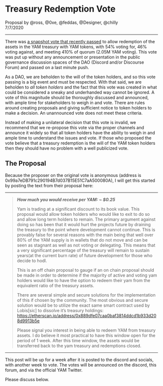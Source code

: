 # Treasury Redemption Vote

Proposal by @ross, @0xe, @feddas, @Designer, @chilly\
7/7/2020

---

There was [a snapshot vote that recently passed](https://snapshot.org/#/yam.eth/proposal/0x48be1e680491b50416595d0a9a9f3e4b233edbf6b9977623fda63b1b5af3d3fc) to allow redemption of the assets in the YAM treasury with YAM tokens, with 54% voting for, 46% voting against, and meeting 410% of quorum (2.05M YAM voting). This vote was put up without any announcement or presentation in the public governance discussion spaces of the DAO (Discord and/or Discourse Forum) and passed on a last minute push.

As a DAO, we are beholden to the will of the token holders, and so this vote passing is a big event and must be respected. With that said, we are beholden to *all token holders* and the fact that this vote was created in what could be considered a sneaky and underhanded way cannot be ignored. A vote of this magnitude should be thoroughly discussed and announced, with ample time for stakeholders to weigh in and vote. There are rules around creating proposals and giving sufficient notice to token holders to make a decision. An unannounced vote does not meet these criteria.

Instead of making a unilateral decision that this vote is invalid, we recommend that we re-propose this vote via the proper channels and announce it widely so that all token holders have the ability to weigh in and ample time to understand the issues and vote. If those who proposed the vote believe that a treasury redemption is the will of the YAM token holders then they should have no problem with a well publicized vote.

## The Proposal

Because the proposer on the original vote is anonymous (address is 0x99a7eDB791c290194B7d037B15E51C7aA500080A), I will get this started by posting the text from their proposal here:

---

>***How much you would receive per YAM: ~ $0.25***
>
>Yam is trading at a significant discount to its book value. This proposal would allow token holders who would like to exit to do so and allow long term holders to remain. The primary argument against doing so has been that it would hurt the projects future by draining the treasury to the point where development cannot continue. This is provably false for several reasons with the main being that well over 80% of the YAM supply is in wallets that do not move and can be seen as stagnant as well as not voting or delegating. This means that a very significant percentage of the treasury will remain to sustain years(at the current burn rate) of future development for those who decide to hodl.
>
>This is an off chain proposal to gauge if an on chain proposal should be made in order to determine if the majority of active and voting yam holders would like to have the option to redeem their yam from the equivalent ratio of the treasury assets.
>
>There are several simple and secure solutions for the implementation of this if chosen by the community. The most obvious and secure solution would be to utilize the exact same smart contract used by Lobis[sic] to dissolve it’s treasury holdings: <https://etherscan.io/address/0x889dfe07caa0baf3814ddcd1b933d208d9913b5e>
>
>Please signal you interest in being able to redeem YAM from treasury assets. I do believe it most practical to have this window open for the period of 1 week. After this time window, the assets would be transferred back to the yam treasury and redemptions closed.

---

This post will be up for a week after it is posted to the discord and socials, with another week to vote. The votes will be announced on the discord, this forum, and via the official YAM Twitter.

Please discuss below.